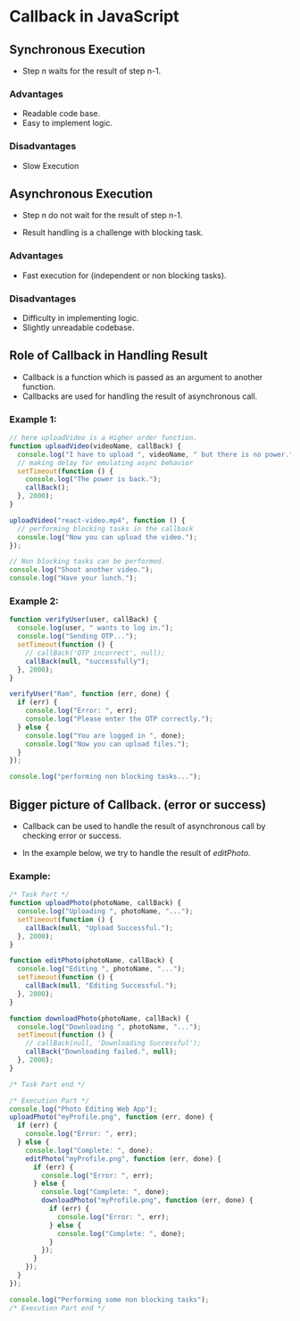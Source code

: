 # Callback in JavaScript

## Synchronous Execution

- Step n waits for the result of step n-1.

### Advantages

- Readable code base.
- Easy to implement logic.

### Disadvantages

- Slow Execution

## Asynchronous Execution

- Step n do not wait for the result of step n-1.

* Result handling is a challenge with blocking task.

### Advantages

- Fast execution for (independent or non blocking tasks).

### Disadvantages

- Difficulty in implementing logic.
- Slightly unreadable codebase.

## Role of Callback in Handling Result

- Callback is a function which is passed as an argument to another function.
- Callbacks are used for handling the result of asynchronous call.

### Example 1:

```js
// here uploadVideo is a Higher order function.
function uploadVideo(videoName, callBack) {
  console.log("I have to upload ", videoName, " but there is no power.");
  // making delay for emulating async behavior
  setTimeout(function () {
    console.log("The power is back.");
    callBack();
  }, 2000);
}

uploadVideo("react-video.mp4", function () {
  // performing blocking tasks in the callback
  console.log("Now you can upload the video.");
});

// Non blocking tasks can be performed.
console.log("Shoot another video.");
console.log("Have your lunch.");
```

### Example 2:

```js
function verifyUser(user, callBack) {
  console.log(user, " wants to log in.");
  console.log("Sending OTP...");
  setTimeout(function () {
    // callBack('OTP incorrect', null);
    callBack(null, "successfully");
  }, 2000);
}

verifyUser("Ram", function (err, done) {
  if (err) {
    console.log("Error: ", err);
    console.log("Please enter the OTP correctly.");
  } else {
    console.log("You are logged in ", done);
    console.log("Now you can upload files.");
  }
});

console.log("performing non blocking tasks...");
```

## Bigger picture of Callback. (error or success)

- Callback can be used to handle the result of asynchronous call by checking error or success.

* In the example below, we try to handle the result of _editPhoto_.

### Example:

```js
/* Task Part */
function uploadPhoto(photoName, callBack) {
  console.log("Uploading ", photoName, "...");
  setTimeout(function () {
    callBack(null, "Upload Successful.");
  }, 2000);
}

function editPhoto(photoName, callBack) {
  console.log("Editing ", photoName, "...");
  setTimeout(function () {
    callBack(null, "Editing Successful.");
  }, 2000);
}

function downloadPhoto(photoName, callBack) {
  console.log("Downloading ", photoName, "...");
  setTimeout(function () {
    // callBack(null, 'Downloading Successful');
    callBack("Downloading failed.", null);
  }, 2000);
}

/* Task Part end */

/* Execution Part */
console.log("Photo Editing Web App");
uploadPhoto("myProfile.png", function (err, done) {
  if (err) {
    console.log("Error: ", err);
  } else {
    console.log("Complete: ", done);
    editPhoto("myProfile.png", function (err, done) {
      if (err) {
        console.log("Error: ", err);
      } else {
        console.log("Complete: ", done);
        downloadPhoto("myProfile.png", function (err, done) {
          if (err) {
            console.log("Error: ", err);
          } else {
            console.log("Complete: ", done);
          }
        });
      }
    });
  }
});

console.log("Performing some non blocking tasks");
/* Execution Part end */
```
